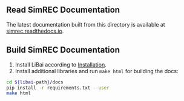 ## Read SimREC Documentation
The latest documentation built from this directory is available at [simrec.readthedocs.io](https://libai.readthedocs.io/).


## Build SimREC Documentation
1. Install LiBai according to [Installation](https://libai.readthedocs.io/en/latest/tutorials/get_started/Installation.html).
2. Install additional libraries and run `make html` for building the docs:
```bash
cd ${libai-path}/docs
pip install -r requirements.txt --user
make html
```
